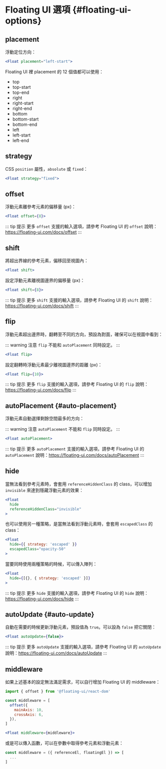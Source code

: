 # Floating UI 選項 {#floating-ui-options}

## placement

浮動定位方向：

```jsx
<Float placement="left-start">
```

Floating UI 裡 placement 的 12 個值都可以使用：

* top
* top-start
* top-end
* right
* right-start
* right-end
* bottom
* bottom-start
* bottom-end
* left
* left-start
* left-end

## strategy

CSS `position` 屬性，`absolute` 或 `fixed`：

```jsx
<Float strategy="fixed">
```

## offset

浮動元素離參考元素的偏移量 (px)：

```jsx
<Float offset={8}>
```

::: tip 提示
更多 `offset` 支援的輸入選項，請參考 Floating UI 的 `offset` 說明：https://floating-ui.com/docs/offset
:::

## shift

將超出界線的參考元素，偏移回至視圖內：

```jsx
<Float shift>
```

設定浮動元素離視圖邊界的偏移量 (px)：

```jsx
<Float shift={8}>
```

::: tip 提示
更多 `shift` 支援的輸入選項，請參考 Floating UI 的 `shift` 說明：https://floating-ui.com/docs/shift
:::

## flip

浮動元素超出邊界時，翻轉至不同的方向，預設為對面，確保可以在視圖中看到：

::: warning 注意
`flip` 不能和 `autoPlacement` 同時設定。
:::

```jsx
<Float flip>
```

設定翻轉時浮動元素最少離視圖邊界的距離 (px)：

```jsx
<Float flip={10}>
```

::: tip 提示
更多 `flip` 支援的輸入選項，請參考 Floating UI 的 `flip` 說明：https://floating-ui.com/docs/flip
:::

## autoPlacement {#auto-placement}

浮動元素自動選擇剩餘空間最多的方向：

::: warning 注意
`autoPlacement` 不能和 `flip` 同時設定。
:::

```jsx
<Float autoPlacement>
```

::: tip 提示
更多 `autoPlacement` 支援的輸入選項，請參考 Floating UI 的 `autoPlacement` 說明：https://floating-ui.com/docs/autoPlacement
:::

## hide <Badge type="tip" text="v0.13+" />

當無法看到參考元素時，會套用 `referenceHiddenClass` 的 class，可以增加 `invisible` 來達到隱藏浮動元素的效果：

```jsx
<Float
  hide
  referenceHiddenClass="invisible"
>
```

也可以使用另一種策略，是當無法看到浮動元素時，會套用 `escapedClass` 的 class：

```jsx
<Float
  hide={{ strategy: 'escaped' }}
  escapedClass="opacity-50"
>
```

當要同時使用兩種策略的時候，可以傳入陣列：

```jsx
<Float
  hide={[{}, { strategy: 'escaped' }]}
>
```

::: tip 提示
更多 `hide` 支援的輸入選項，請參考 Floating UI 的 `hide` 說明：https://floating-ui.com/docs/hide
:::

## autoUpdate {#auto-update}

自動在需要的時候更新浮動元素，預設值為 `true`。可以設為 `false` 把它關閉：

```jsx
<Float autoUpdate={false}>
```

::: tip 提示
更多 `autoUpdate` 支援的輸入選項，請參考 Floating UI 的 `autoUpdate` 說明：https://floating-ui.com/docs/autoUpdate
:::

## middleware

如果上述基本的設定無法滿足需求，可以自行增加 Floating UI 的 middleware：

```jsx
import { offset } from '@floating-ui/react-dom'

const middleware = [
  offset({
    mainAxis: 10,
    crossAxis: 6,
  }),
]

<Float middleware={middleware}>
```

或是可以傳入函數，可以在參數中取得參考元素和浮動元素：

```js
const middleware = ({ referenceEl, floatingEl }) => [
  ...
]
```
